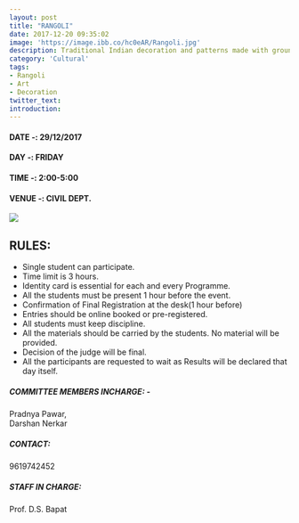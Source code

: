 ```yaml
---
layout: post
title: "RANGOLI"
date: 2017-12-20 09:35:02
image: 'https://image.ibb.co/hc0eAR/Rangoli.jpg'
description: Traditional Indian decoration and patterns made with ground rice, particularly during festivals.
category: 'Cultural'
tags:
- Rangoli
- Art
- Decoration
twitter_text:
introduction:
---
```


#### DATE -: 29/12/2017
#### DAY -: FRIDAY                                              
#### TIME -: 2:00-5:00  
#### VENUE -:  CIVIL DEPT.

[<img src="https://image.ibb.co/gdyPVG/register_now_red.png">](https://goo.gl/forms/5jz4DrZqAbR1mumm2)

## RULES:

* Single student can participate.
* Time limit is 3 hours.
* Identity card is essential for each and every Programme.
* All the students must be present 1 hour before the event.
* Confirmation of Final Registration at the desk(1 hour before)
* Entries should be online booked or pre-registered.
* All students must keep discipline.
* All the materials should be carried by the students. No material will be provided.
* Decision of the judge will be final.
* All the participants are requested to wait as Results will be declared that day itself.


##### COMMITTEE MEMBERS INCHARGE: - 
Pradnya Pawar,		
Darshan Nerkar

##### CONTACT: 
9619742452

##### STAFF IN CHARGE:
Prof. D.S. Bapat

